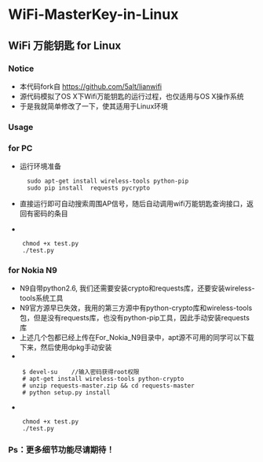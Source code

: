 # WiFi-MasterKey-in-Linux
## WiFi 万能钥匙 for Linux
### Notice
* 本代码fork自 https://github.com/5alt/lianwifi
* 源代码模拟了OS X下Wifi万能钥匙的运行过程，也仅适用与OS X操作系统
* 于是我就简单修改了一下，使其适用于Linux环境

### Usage

### for PC 
* 运行环境准备

		sudo apt-get install wireless-tools python-pip
		sudo pip install  requests pycrypto

* 直接运行即可自动搜索周围AP信号，随后自动调用wifi万能钥匙查询接口，返回有密码的条目
* 

		chmod +x test.py
		./test.py

### for Nokia N9
* N9自带python2.6, 我们还需要安装crypto和requests库，还要安装wireless-tools系统工具
* N9官方源早已失效，我用的第三方源中有python-crypto库和wireless-tools包，但是没有requests库，也没有python-pip工具，因此手动安装requests库
* 上述几个包都已经上传在For_Nokia_N9目录中，apt源不可用的同学可以下载下来，然后使用dpkg手动安装
* 

		$ devel-su    //输入密码获得root权限
		# apt-get install wireless-tools python-crypto 
		# unzip requests-master.zip && cd requests-master
		# python setup.py install
*

		chmod +x test.py
		./test.py	 


### Ps：更多细节功能尽请期待！
